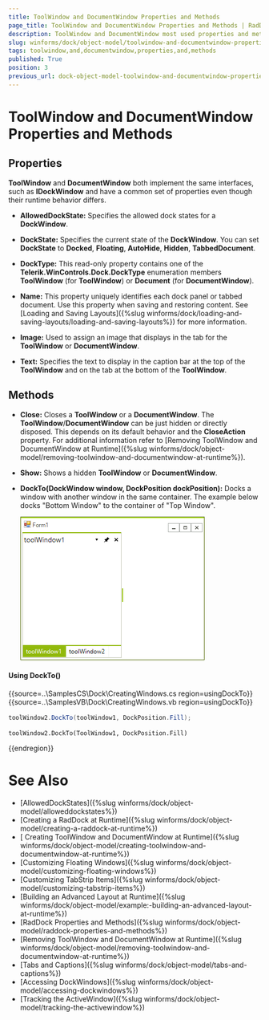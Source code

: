 ```yaml
---
title: ToolWindow and DocumentWindow Properties and Methods
page_title: ToolWindow and DocumentWindow Properties and Methods | RadDock
description: ToolWindow and DocumentWindow most used properties and methods.
slug: winforms/dock/object-model/toolwindow-and-documentwindow-properties-and-methods
tags: toolwindow,and,documentwindow,properties,and,methods
published: True
position: 3
previous_url: dock-object-model-toolwindow-and-documentwindow-properties-at-runtime
---
```


# ToolWindow and DocumentWindow Properties and Methods
 
## Properties

__ToolWindow__ and __DocumentWindow__ both implement the same interfaces, such as __IDockWindow__ and have a common set of properties even though their runtime behavior differs.

* __AllowedDockState:__ Specifies the allowed dock states for a __DockWindow__.
            

* __DockState:__ Specifies the current state of the __DockWindow__. You can set __DockState__ to __Docked__, __Floating__, __AutoHide__, __Hidden__, __TabbedDocument__.
            

* __DockType:__ This read-only property contains one of the __Telerik.WinControls.Dock.DockType__ enumeration members __ToolWindow__ (for **ToolWindow**) or __Document__ (for **DocumentWindow**).
            

* __Name:__ This property uniquely identifies each dock panel or tabbed document. Use this property when saving and restoring content. See [Loading and Saving Layouts]({%slug winforms/dock/loading-and-saving-layouts/loading-and-saving-layouts%}) for more information.
            

* __Image:__ Used to assign an image that displays in the tab for the __ToolWindow__ or __DocumentWindow__. 
 

* __Text:__ Specifies the text to display in the caption bar at the top of the __ToolWindow__ and on the tab at the bottom of the __ToolWindow__.
            

## Methods

* __Close:__ Closes a **ToolWindow** or a **DocumentWindow**. The **ToolWindow**/**DocumentWindow** can be just hidden or directly disposed. This depends on its default behavior and the __CloseAction__ property. For additional information refer to [Removing ToolWindow and DocumentWindow at Runtime]({%slug winforms/dock/object-model/removing-toolwindow-and-documentwindow-at-runtime%}).

* __Show:__ Shows a hidden **ToolWindow** or **DocumentWindow**.

* __DockTo(DockWindow window, DockPosition dockPosition):__ Docks a window with another window in the same container. The example below docks "Bottom Window" to the container of "Top Window".

    ![dock-object-model-toolwindow-and-documentwindow-properties-at-runtime 001](images/dock-object-model-toolwindow-and-documentwindow-properties-at-runtime001.png)

#### Using DockTo() 

{{source=..\SamplesCS\Dock\CreatingWindows.cs region=usingDockTo}} 
{{source=..\SamplesVB\Dock\CreatingWindows.vb region=usingDockTo}} 

````C#
toolWindow2.DockTo(toolWindow1, DockPosition.Fill);

````
````VB.NET
toolWindow2.DockTo(ToolWindow1, DockPosition.Fill)

````

{{endregion}} 

# See Also

* [AllowedDockStates]({%slug winforms/dock/object-model/alloweddockstates%})
* [Creating a RadDock at Runtime]({%slug winforms/dock/object-model/creating-a-raddock-at-runtime%})
* [ Creating ToolWindow and DocumentWindow at Runtime]({%slug winforms/dock/object-model/creating-toolwindow-and-documentwindow-at-runtime%})
* [Customizing Floating Windows]({%slug winforms/dock/object-model/customizing-floating-windows%})
* [Customizing TabStrip Items]({%slug winforms/dock/object-model/customizing-tabstrip-items%})
* [Building an Advanced Layout at Runtime]({%slug winforms/dock/object-model/example:-building-an-advanced-layout-at-runtime%})
* [RadDock Properties and Methods]({%slug winforms/dock/object-model/raddock-properties-and-methods%})
* [Removing ToolWindow and DocumentWindow at Runtime]({%slug winforms/dock/object-model/removing-toolwindow-and-documentwindow-at-runtime%})
* [Tabs and Captions]({%slug winforms/dock/object-model/tabs-and-captions%})
* [Accessing DockWindows]({%slug winforms/dock/object-model/accessing-dockwindows%})
* [Tracking the ActiveWindow]({%slug winforms/dock/object-model/tracking-the-activewindow%})

